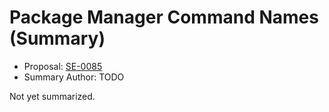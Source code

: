 # Package Manager Command Names (Summary)

* Proposal: [SE-0085](https://github.com/apple/swift-evolution/blob/main/proposals/0085-package-manager-command-name.md)
* Summary Author: TODO

Not yet summarized.
